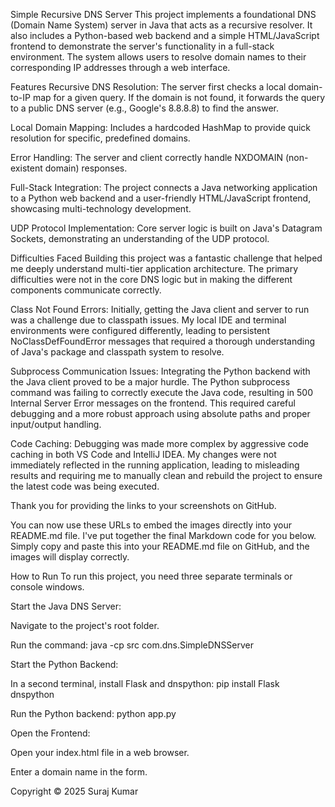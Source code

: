 Simple Recursive DNS Server
This project implements a foundational DNS (Domain Name System) server in Java that acts as a recursive resolver. It also includes a Python-based web backend and a simple HTML/JavaScript frontend to demonstrate the server's functionality in a full-stack environment. The system allows users to resolve domain names to their corresponding IP addresses through a web interface.

Features
Recursive DNS Resolution: The server first checks a local domain-to-IP map for a given query. If the domain is not found, it forwards the query to a public DNS server (e.g., Google's 8.8.8.8) to find the answer.

Local Domain Mapping: Includes a hardcoded HashMap to provide quick resolution for specific, predefined domains.

Error Handling: The server and client correctly handle NXDOMAIN (non-existent domain) responses.

Full-Stack Integration: The project connects a Java networking application to a Python web backend and a user-friendly HTML/JavaScript frontend, showcasing multi-technology development.

UDP Protocol Implementation: Core server logic is built on Java's Datagram Sockets, demonstrating an understanding of the UDP protocol.

Difficulties Faced
Building this project was a fantastic challenge that helped me deeply understand multi-tier application architecture. The primary difficulties were not in the core DNS logic but in making the different components communicate correctly.

Class Not Found Errors: Initially, getting the Java client and server to run was a challenge due to classpath issues. My local IDE and terminal environments were configured differently, leading to persistent NoClassDefFoundError messages that required a thorough understanding of Java's package and classpath system to resolve.

Subprocess Communication Issues: Integrating the Python backend with the Java client proved to be a major hurdle. The Python subprocess command was failing to correctly execute the Java code, resulting in 500 Internal Server Error messages on the frontend. This required careful debugging and a more robust approach using absolute paths and proper input/output handling.

Code Caching: Debugging was made more complex by aggressive code caching in both VS Code and IntelliJ IDEA. My changes were not immediately reflected in the running application, leading to misleading results and requiring me to manually clean and rebuild the project to ensure the latest code was being executed.

Thank you for providing the links to your screenshots on GitHub.

You can now use these URLs to embed the images directly into your README.md file. I've put together the final Markdown code for you below. Simply copy and paste this into your README.md file on GitHub, and the images will display correctly.

How to Run
To run this project, you need three separate terminals or console windows.

Start the Java DNS Server:

Navigate to the project's root folder.

Run the command: java -cp src com.dns.SimpleDNSServer

Start the Python Backend:

In a second terminal, install Flask and dnspython: pip install Flask dnspython

Run the Python backend: python app.py

Open the Frontend:

Open your index.html file in a web browser.

Enter a domain name in the form.

Copyright © 2025 Suraj Kumar
